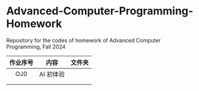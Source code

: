 # Advanced-Computer-Programming-Homework

Repository for the codes of homework of Advanced Computer Programming, Fall 2024

| 作业序号 |   内容    | 文件夹 |
| :------: | :-------: | :----: |
|   OJ0    | AI 初体验 |        |
|          |           |        |
|          |           |        |

